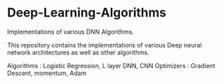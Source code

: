 # Deep-Learning-Algorithms
Implementations of various DNN Algorithms.

This repository contains the implementations of various Deep neural network architectures as well as other algorithms.

Algorithms : Logistic Regression, L layer DNN, CNN
Optimizers : Gradient Descent, momentum, Adam

